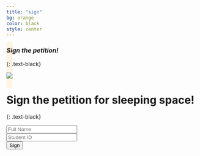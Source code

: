 ```yaml
---
title: "sign"
bg: orange
color: black
style: center
---
```


### *Sign the petition!*
{: .text-black}


<span class="fa-stack subtlecircle" style="font-size:100px; background:rgba(255,166,0,0.1)">
  <!-- <i class="fa fa-circle fa-stack-2x text-white"></i> -->
  <!-- <i class="fa fa-pencil fa-stack-1x text-orange"></i> -->
  <img src='https://yt3.ggpht.com/-5GlLBl3_RxM/AAAAAAAAAAI/AAAAAAAAAAA/VF1N3s7b29A/s900-c-k-no-mo-rj-c0xffffff/photo.jpg'/>
</span>

# Sign the petition for sleeping space!
{: .text-black}


<form class="form-inline">
  <div class="form-group">
    <input type="text" class="form-control" id="name" placeholder="Full Name">
  </div>
  <div class="form-group">
    <input type="text"  maxlength="8" onkeypress='return event.charCode >= 48 && event.charCode <= 57' class="form-control" id="student_id" placeholder="Student ID">
  </div>
  <div>
    <button type="submit" class="btn btn-primary">Sign</button>
  </div>
</form>


<!-- <span id="forkongithub">
  <a href="{{ site.source_link }}" class="bg-blue">
    Fork me on GitHub
  </a>
</span> -->

